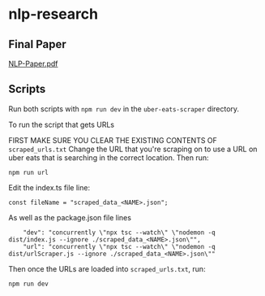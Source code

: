 # nlp-research

## Final Paper
[NLP-Paper.pdf](https://github.com/joshle298/nlp-research/files/11473171/Group1_NLP_Final.pdf)

## Scripts
Run both scripts with `npm run dev` in the `uber-eats-scraper` directory.

To run the script that gets URLs

FIRST MAKE SURE YOU CLEAR THE EXISTING CONTENTS OF `scraped_urls.txt`
Change the URL that you're scraping on to use a URL on uber eats that is searching in the correct location.
Then run:

```
npm run url
```


Edit the index.ts file line:

```
const fileName = "scraped_data_<NAME>.json";
```

As well as the package.json file lines

```
    "dev": "concurrently \"npx tsc --watch\" \"nodemon -q dist/index.js --ignore ./scraped_data_<NAME>.json\"",
    "url": "concurrently \"npx tsc --watch\" \"nodemon -q dist/urlScraper.js --ignore ./scraped_data_<NAME>.json\""
```

Then once the URLs are loaded into `scraped_urls.txt`, run:

```
npm run dev
```
